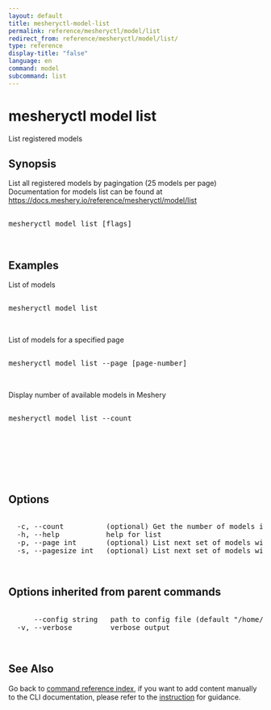 ```yaml
---
layout: default
title: mesheryctl-model-list
permalink: reference/mesheryctl/model/list
redirect_from: reference/mesheryctl/model/list/
type: reference
display-title: "false"
language: en
command: model
subcommand: list
---
```


# mesheryctl model list

List registered models

## Synopsis

List all registered models by pagingation (25 models per page)
Documentation for models list can be found at https://docs.meshery.io/reference/mesheryctl/model/list
<pre class='codeblock-pre'>
<div class='codeblock'>
mesheryctl model list [flags]

</div>
</pre> 

## Examples

List of models
<pre class='codeblock-pre'>
<div class='codeblock'>
mesheryctl model list

</div>
</pre> 

List of models for a specified page
<pre class='codeblock-pre'>
<div class='codeblock'>
mesheryctl model list --page [page-number]

</div>
</pre> 

Display number of available models in Meshery
<pre class='codeblock-pre'>
<div class='codeblock'>
mesheryctl model list --count

</div>
</pre> 

<pre class='codeblock-pre'>
<div class='codeblock'>
    

</div>
</pre> 

## Options

<pre class='codeblock-pre'>
<div class='codeblock'>
  -c, --count          (optional) Get the number of models in total
  -h, --help           help for list
  -p, --page int       (optional) List next set of models with --page (default = 0) (default 1)
  -s, --pagesize int   (optional) List next set of models with --pagesize (default = 0)

</div>
</pre>

## Options inherited from parent commands

<pre class='codeblock-pre'>
<div class='codeblock'>
      --config string   path to config file (default "/home/n2/.meshery/config.yaml")
  -v, --verbose         verbose output

</div>
</pre>

## See Also

Go back to [command reference index](/reference/mesheryctl/), if you want to add content manually to the CLI documentation, please refer to the [instruction](/project/contributing/contributing-cli#preserving-manually-added-documentation) for guidance.
